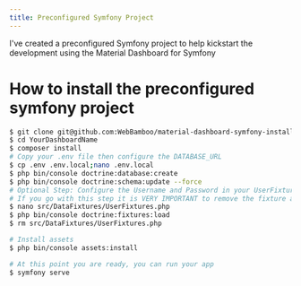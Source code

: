```yaml
---
title: Preconfigured Symfony Project
---
```


I've created a preconfigured Symfony project to help kickstart the development using the Material Dashboard for Symfony
# How to install the preconfigured symfony project
```sh
$ git clone git@github.com:WebBamboo/material-dashboard-symfony-installed.git YourDashboardName
$ cd YourDashboardName
$ composer install
# Copy your .env file then configure the DATABASE_URL
$ cp .env .env.local;nano .env.local
$ php bin/console doctrine:database:create
$ php bin/console doctrine:schema:update --force
# Optional Step: Configure the Username and Password in your UserFixture in order to create a user with ROLE_SUPER_ADMIN
# If you go with this step it is VERY IMPORTANT to remove the fixture after loading you don't want your plain-text password sticking around
$ nano src/DataFixtures/UserFixtures.php
$ php bin/console doctrine:fixtures:load
$ rm src/DataFixtures/UserFixtures.php

# Install assets
$ php bin/console assets:install

# At this point you are ready, you can run your app
$ symfony serve
```